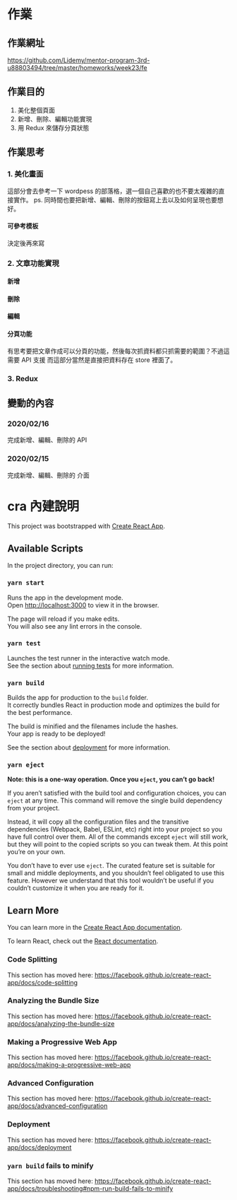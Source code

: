 # 作業
## 作業網址
https://github.com/Lidemy/mentor-program-3rd-u88803494/tree/master/homeworks/week23/fe

## 作業目的
1. 美化整個頁面
2. 新增、刪除、編輯功能實現
3. 用 Redux 來儲存分頁狀態

## 作業思考
### 1. 美化畫面
這部分會去參考一下 wordpess 的部落格，選一個自己喜歡的也不要太複雜的直接實作。
ps. 同時間也要把新增、編輯、刪除的按鈕寫上去以及如何呈現也要想好。

#### 可參考模板
決定後再來寫


### 2. 文章功能實現
#### 新增

#### 刪除

#### 編輯

#### 分頁功能
有思考要把文章作成可以分頁的功能，然後每次抓資料都只抓需要的範圍？不過這需要 API 支援
而這部分當然是直接把資料存在 store 裡面了。

### 3. Redux

## 變動的內容
### 2020/02/16 
完成新增、編輯、刪除的 API

### 2020/02/15
完成新增、編輯、刪除的 介面


# cra 內建說明
This project was bootstrapped with [Create React App](https://github.com/facebook/create-react-app).

## Available Scripts

In the project directory, you can run:

### `yarn start`

Runs the app in the development mode.<br />
Open [http://localhost:3000](http://localhost:3000) to view it in the browser.

The page will reload if you make edits.<br />
You will also see any lint errors in the console.

### `yarn test`

Launches the test runner in the interactive watch mode.<br />
See the section about [running tests](https://facebook.github.io/create-react-app/docs/running-tests) for more information.

### `yarn build`

Builds the app for production to the `build` folder.<br />
It correctly bundles React in production mode and optimizes the build for the best performance.

The build is minified and the filenames include the hashes.<br />
Your app is ready to be deployed!

See the section about [deployment](https://facebook.github.io/create-react-app/docs/deployment) for more information.

### `yarn eject`

**Note: this is a one-way operation. Once you `eject`, you can’t go back!**

If you aren’t satisfied with the build tool and configuration choices, you can `eject` at any time. This command will remove the single build dependency from your project.

Instead, it will copy all the configuration files and the transitive dependencies (Webpack, Babel, ESLint, etc) right into your project so you have full control over them. All of the commands except `eject` will still work, but they will point to the copied scripts so you can tweak them. At this point you’re on your own.

You don’t have to ever use `eject`. The curated feature set is suitable for small and middle deployments, and you shouldn’t feel obligated to use this feature. However we understand that this tool wouldn’t be useful if you couldn’t customize it when you are ready for it.

## Learn More

You can learn more in the [Create React App documentation](https://facebook.github.io/create-react-app/docs/getting-started).

To learn React, check out the [React documentation](https://reactjs.org/).

### Code Splitting

This section has moved here: https://facebook.github.io/create-react-app/docs/code-splitting

### Analyzing the Bundle Size

This section has moved here: https://facebook.github.io/create-react-app/docs/analyzing-the-bundle-size

### Making a Progressive Web App

This section has moved here: https://facebook.github.io/create-react-app/docs/making-a-progressive-web-app

### Advanced Configuration

This section has moved here: https://facebook.github.io/create-react-app/docs/advanced-configuration

### Deployment

This section has moved here: https://facebook.github.io/create-react-app/docs/deployment

### `yarn build` fails to minify

This section has moved here: https://facebook.github.io/create-react-app/docs/troubleshooting#npm-run-build-fails-to-minify
